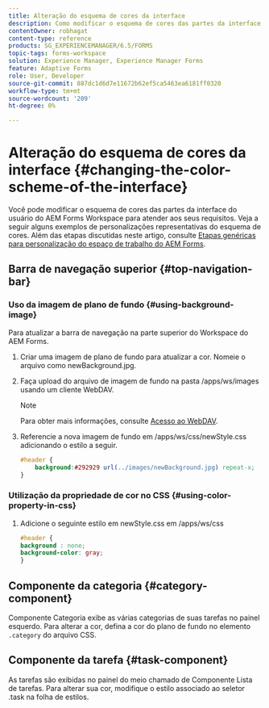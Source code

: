 ```yaml
---
title: Alteração do esquema de cores da interface
description: Como modificar o esquema de cores das partes da interface do usuário do AEM Forms Workspace de forma seletiva.
contentOwner: robhagat
content-type: reference
products: SG_EXPERIENCEMANAGER/6.5/FORMS
topic-tags: forms-workspace
solution: Experience Manager, Experience Manager Forms
feature: Adaptive Forms
role: User, Developer
source-git-commit: 887dc1d6d7e11672b62ef5ca5463ea6181ff0320
workflow-type: tm+mt
source-wordcount: '209'
ht-degree: 0%

---
```


# Alteração do esquema de cores da interface {#changing-the-color-scheme-of-the-interface}

Você pode modificar o esquema de cores das partes da interface do usuário do AEM Forms Workspace para atender aos seus requisitos. Veja a seguir alguns exemplos de personalizações representativas do esquema de cores. Além das etapas discutidas neste artigo, consulte [Etapas genéricas para personalização do espaço de trabalho do AEM Forms](/help/forms/using/generic-steps-html-workspace-customization.md).

## Barra de navegação superior {#top-navigation-bar}

### Uso da imagem de plano de fundo {#using-background-image}

Para atualizar a barra de navegação na parte superior do Workspace do AEM Forms.

1. Criar uma imagem de plano de fundo para atualizar a cor. Nomeie o arquivo como newBackground.jpg.
1. Faça upload do arquivo de imagem de fundo na pasta /apps/ws/images usando um cliente WebDAV.

   >[!NOTE]
   >
   >Para obter mais informações, consulte [Acesso ao WebDAV](https://experienceleague.adobe.com/docs/experience-manager-65-2025/administering/contentmanagement/webdav-access.html?lang=en).

1. Referencie a nova imagem de fundo em /apps/ws/css/newStyle.css adicionando o estilo a seguir.

   ```css
   #header {
       background:#292929 url(../images/newBackground.jpg) repeat-x;
   }
   ```

### Utilização da propriedade de cor no CSS {#using-color-property-in-css}

1. Adicione o seguinte estilo em newStyle.css em /apps/ws/css

   ```css
   #header {
   background : none;
   background-color: gray;
   }
   ```

## Componente da categoria {#category-component}

Componente Categoria exibe as várias categorias de suas tarefas no painel esquerdo. Para alterar a cor, defina a cor do plano de fundo no elemento `.category` do arquivo CSS.

## Componente da tarefa {#task-component}

As tarefas são exibidas no painel do meio chamado de Componente Lista de tarefas. Para alterar sua cor, modifique o estilo associado ao seletor .task na folha de estilos.
